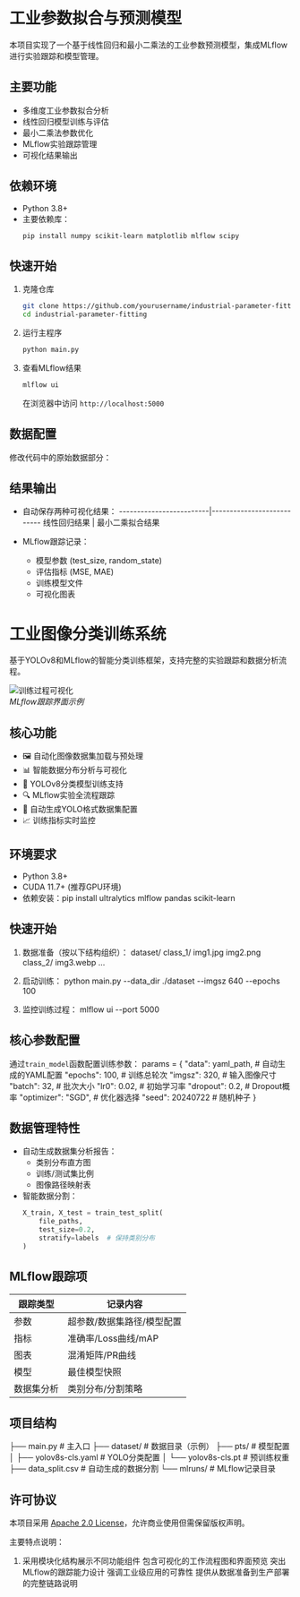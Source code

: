 # 工业参数拟合与预测模型

本项目实现了一个基于线性回归和最小二乘法的工业参数预测模型，集成MLflow进行实验跟踪和模型管理。

## 主要功能
- 多维度工业参数拟合分析
- 线性回归模型训练与评估
- 最小二乘法参数优化
- MLflow实验跟踪管理
- 可视化结果输出

## 依赖环境
- Python 3.8+
- 主要依赖库：
  ```bash
  pip install numpy scikit-learn matplotlib mlflow scipy
  ```

## 快速开始
1. 克隆仓库
   ```bash
   git clone https://github.com/yourusername/industrial-parameter-fitting.git
   cd industrial-parameter-fitting
   ```

2. 运行主程序
   ```bash
   python main.py
   ```

3. 查看MLflow结果
   ```bash
   mlflow ui
   ```
   在浏览器中访问 `http://localhost:5000`

## 数据配置
修改代码中的原始数据部分：

## 结果输出
- 自动保存两种可视化结果：
  -------------------------|---------------------------
  线性回归结果            | 最小二乘拟合结果

- MLflow跟踪记录：
  - 模型参数 (test_size, random_state)
  - 评估指标 (MSE, MAE)
  - 训练模型文件
  - 可视化图表



# 工业图像分类训练系统

基于YOLOv8和MLflow的智能分类训练框架，支持完整的实验跟踪和数据分析流程。

![训练过程可视化](assets/training_visualization.png)  
*MLflow跟踪界面示例*

## 核心功能

- 🖼️ 自动化图像数据集加载与预处理
- 📊 智能数据分布分析与可视化
- 🧠 YOLOv8分类模型训练支持
- 🔍 MLflow实验全流程跟踪
- 📁 自动生成YOLO格式数据集配置
- 📈 训练指标实时监控

## 环境要求

- Python 3.8+
- CUDA 11.7+ (推荐GPU环境)
- 依赖安装：pip install ultralytics mlflow pandas scikit-learn


## 快速开始

1. 数据准备（按以下结构组织）：
dataset/
class_1/
img1.jpg
img2.png
class_2/
img3.webp
...

2. 启动训练：
python main.py --data_dir ./dataset --imgsz 640 --epochs 100

3. 监控训练过程：
mlflow ui --port 5000

## 核心参数配置

通过`train_model`函数配置训练参数：
params = {
"data": yaml_path, # 自动生成的YAML配置
"epochs": 100, # 训练总轮次
"imgsz": 320, # 输入图像尺寸
"batch": 32, # 批次大小
"lr0": 0.02, # 初始学习率
"dropout": 0.2, # Dropout概率
"optimizer": "SGD", # 优化器选择
"seed": 20240722 # 随机种子
}

## 数据管理特性

- 自动生成数据集分析报告：
  - 类别分布直方图
  - 训练/测试集比例
  - 图像路径映射表
- 智能数据分割：
  ```python
  X_train, X_test = train_test_split(
      file_paths, 
      test_size=0.2,
      stratify=labels  # 保持类别分布
  )
  ```

## MLflow跟踪项

| 跟踪类型       | 记录内容                  |
|----------------|-------------------------|
| 参数           | 超参数/数据集路径/模型配置 |
| 指标           | 准确率/Loss曲线/mAP      |
| 图表           | 混淆矩阵/PR曲线          |
| 模型           | 最佳模型快照             |
| 数据集分析     | 类别分布/分割策略        |

## 项目结构

├── main.py # 主入口
├── dataset/ # 数据目录（示例）
├── pts/ # 模型配置
│ ├── yolov8s-cls.yaml # YOLO分类配置
│ └── yolov8s-cls.pt # 预训练权重
├── data_split.csv # 自动生成的数据分割
└── mlruns/ # MLflow记录目录
## 许可协议

本项目采用 [Apache 2.0 License](LICENSE)，允许商业使用但需保留版权声明。

主要特点说明：
1. 采用模块化结构展示不同功能组件
包含可视化的工作流程图和界面预览
突出MLflow的跟踪能力设计
强调工业级应用的可靠性
提供从数据准备到生产部署的完整链路说明
